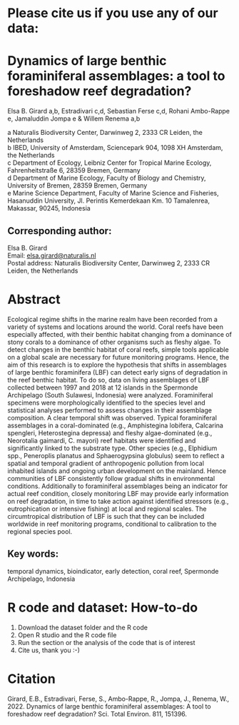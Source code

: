 # Please cite us if you use any of our data: 



# Dynamics of large benthic foraminiferal assemblages: a tool to foreshadow reef degradation?

Elsa B. Girard a,b, Estradivari c,d, Sebastian Ferse c,d, Rohani Ambo-Rappe e, Jamaluddin Jompa e & Willem Renema a,b

a Naturalis Biodiversity Center, Darwinweg 2, 2333 CR Leiden, the Netherlands\
b IBED, University of Amsterdam, Sciencepark 904, 1098 XH Amsterdam, the Netherlands\
c Department of Ecology, Leibniz Center for Tropical Marine Ecology, Fahrenheitstraße 6, 28359 Bremen, Germany\
d Department of Marine Ecology, Faculty of Biology and Chemistry, University of Bremen, 28359 Bremen, Germany\
e Marine Science Department, Faculty of Marine Science and Fisheries, Hasanuddin University, Jl. Perintis Kemerdekaan Km. 10 Tamalenrea, Makassar, 90245, Indonesia

## Corresponding author: 
Elsa B. Girard\
Email: elsa.girard@naturalis.nl\
Postal address: Naturalis Biodiversity Center, Darwinweg 2, 2333 CR Leiden, the Netherlands

# Abstract

Ecological regime shifts in the marine realm have been recorded from a variety of systems and locations around the world. Coral reefs have been especially affected, with their benthic habitat changing from a dominance of stony corals to a dominance of other organisms such as fleshy algae. To detect changes in the benthic habitat of coral reefs, simple tools applicable on a global scale are necessary for future monitoring programs. Hence, the aim of this research is to explore the hypothesis that shifts in assemblages of large benthic foraminifera (LBF) can detect early signs of degradation in the reef benthic habitat. To do so, data on living assemblages of LBF collected between 1997 and 2018 at 12 islands in the Spermonde Archipelago (South Sulawesi, Indonesia) were analyzed. Foraminiferal specimens were morphologically identified to the species level and statistical analyses performed to assess changes in their assemblage composition. A clear temporal shift was observed. Typical foraminiferal assemblages in a coral-dominated (e.g., Amphistegina lobifera, Calcarina spengleri, Heterostegina depressa) and fleshy algae-dominated (e.g., Neorotalia gaimardi, C. mayori) reef habitats were identified and significantly linked to the substrate type. Other species (e.g., Elphidium spp., Peneroplis planatus and Sphaerogypsina globulus) seem to reflect a spatial and temporal gradient of anthropogenic pollution from local inhabited islands and ongoing urban development on the mainland. Hence communities of LBF consistently follow gradual shifts in environmental conditions. Additionally to foraminiferal assemblages being an indicator for actual reef condition, closely monitoring LBF may provide early information on reef degradation, in time to take action against identified stressors (e.g., eutrophication or intensive fishing) at local and regional scales. The circumtropical distribution of LBF is such that they can be included worldwide in reef monitoring programs, conditional to calibration to the regional species pool. 

## Key words: 
temporal dynamics, bioindicator, early detection, coral reef, Spermonde Archipelago, Indonesia

# R code and dataset: How-to-do
1. Download the dataset folder and the R code
2. Open R studio and the R code file
3. Run the section or the analysis of the code that is of interest
4. Cite us, thank you :-)

# Citation

Girard, E.B., Estradivari, Ferse, S., Ambo-Rappe, R., Jompa, J., Renema, W., 2022. Dynamics of large benthic foraminiferal assemblages: A tool to foreshadow reef degradation? Sci. Total Environ. 811, 151396.
